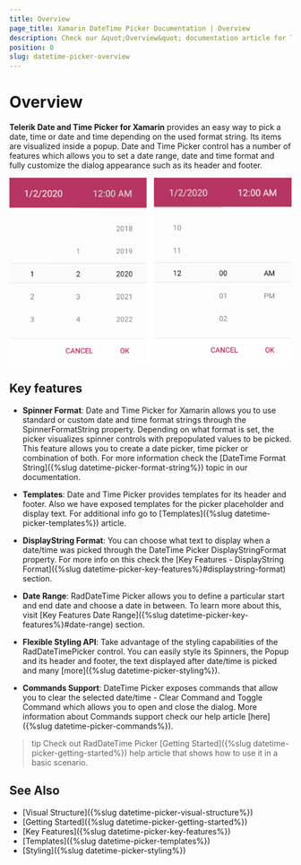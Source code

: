 ```yaml
---
title: Overview
page_title: Xamarin DateTime Picker Documentation | Overview
description: Check our &quot;Overview&quot; documentation article for Telerik DateTimePicker for Xamarin control.
position: 0
slug: datetime-picker-overview
---
```


# Overview

**Telerik Date and Time Picker for Xamarin** provides an easy way to pick a date, time or date and time depending on the used format string. Its items are visualized inside a popup. Date and Time Picker control has a number of features which allows you to set a date range, date and time format and fully customize the dialog appearance such as its header and footer.  

![DateTime Picker Overview](images/datetime_picker_overview.png)

## Key features

* **Spinner Format**: Date and Time Picker for Xamarin allows you to use standard or custom date and time format strings through the SpinnerFormatString property. Depending on what format is set, the picker visualizes spinner controls with prepopulated values to be picked. This feature allows you to create a date picker, time picker or combination of both. For more information check the [DateTime Format String]({%slug datetime-picker-format-string%}) topic in our documentation.

* **Templates**: Date and Time Picker provides templates for its header and footer. Also we have exposed templates for the picker placeholder and display text. For additional info go to [Templates]({%slug datetime-picker-templates%}) article.

* **DisplayString Format**: You can choose what text to display when a date/time was picked through the DateTime Picker DisplayStringFormat property. For more info on this check the [Key Features - DisplayString Format]({%slug datetime-picker-key-features%}#displaystring-format) section.

* **Date Range**: RadDateTime Picker allows you to define a particular start and end date and choose a date in between. To learn more about this, visit [Key Features Date Range]({%slug datetime-picker-key-features%}#date-range) section.

* **Flexible Styling API**: Take advantage of the styling capabilities of the RadDateTimePicker control. You can easily style its Spinners, the Popup and its header and footer, the text displayed after date/time is picked and many [more]({%slug datetime-picker-styling%}).

* **Commands Support**: DateTime Picker exposes commands that allow you to clear the selected date/time - Clear Command and Toggle Command which allows you to open and close the dialog. More information about Commands support check our help article [here]({%slug datetime-picker-commands%}).

>tip Check out RadDateTime Picker [Getting Started]({%slug datetime-picker-getting-started%}) help article that shows how to use it in a basic scenario.

## See Also

- [Visual Structure]({%slug datetime-picker-visual-structure%})
- [Getting Started]({%slug datetime-picker-getting-started%})
- [Key Features]({%slug datetime-picker-key-features%})
- [Templates]({%slug datetime-picker-templates%})
- [Styling]({%slug datetime-picker-styling%})